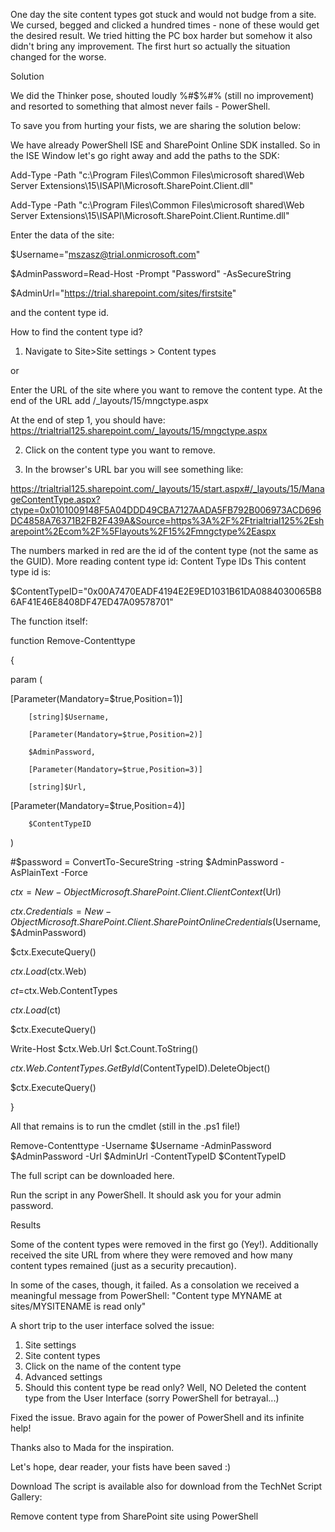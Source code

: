 One day the site content types got stuck and would not budge from a site. We cursed, begged and clicked a hundred times - none of these would get the desired result. We tried hitting the PC box harder but somehow it also didn't bring any improvement. The first hurt so actually the situation changed for the worse.

Solution

We did the Thinker pose, shouted loudly %#$%#% (still no improvement) and resorted to something that almost never fails - PowerShell.

To save you from hurting your fists, we are sharing the solution below:

We have already PowerShell ISE and SharePoint Online SDK installed. So in the ISE Window let's go right away and add the paths to the SDK:

Add-Type -Path "c:\Program Files\Common Files\microsoft shared\Web Server Extensions\15\ISAPI\Microsoft.SharePoint.Client.dll"
 
Add-Type -Path "c:\Program Files\Common Files\microsoft shared\Web Server Extensions\15\ISAPI\Microsoft.SharePoint.Client.Runtime.dll"

Enter the data of the site:

$Username="mszasz@trial.onmicrosoft.com"
 
$AdminPassword=Read-Host -Prompt "Password" -AsSecureString
 
$AdminUrl="https://trial.sharepoint.com/sites/firstsite"

and the content type id.

How to find the content type id?
1. Navigate to Site>Site settings > Content types

or

Enter the URL of the site where you want to remove the content type. At the end of the URL add /_layouts/15/mngctype.aspx 

At the end of step 1, you should have: https://trialtrial125.sharepoint.com/_layouts/15/mngctype.aspx

2. Click on the content type you want to remove.


3. In the browser's URL bar you will see something like:

https://trialtrial125.sharepoint.com/_layouts/15/start.aspx#/_layouts/15/ManageContentType.aspx?ctype=0x0101009148F5A04DDD49CBA7127AADA5FB792B006973ACD696DC4858A76371B2FB2F439A&Source=https%3A%2F%2Ftrialtrial125%2Esharepoint%2Ecom%2F%5Flayouts%2F15%2Fmngctype%2Easpx

The numbers marked in red are the id of the content type (not the same as the GUID). More reading content type id: Content Type IDs
This content type id is:

$ContentTypeID="0x00A7470EADF4194E2E9ED1031B61DA0884030065B86AF41E46E8408DF47ED47A09578701"

The function itself:


function Remove-Contenttype
 
{
 
param (
 
  [Parameter(Mandatory=$true,Position=1)]
 
        [string]$Username,
 
        [Parameter(Mandatory=$true,Position=2)]
 
        $AdminPassword,
 
        [Parameter(Mandatory=$true,Position=3)]
 
        [string]$Url,
 
[Parameter(Mandatory=$true,Position=4)]
 
        $ContentTypeID
 
  
 
)
 
#$password = ConvertTo-SecureString -string $AdminPassword -AsPlainText -Force
 
  $ctx=New-Object Microsoft.SharePoint.Client.ClientContext($Url)
 
  $ctx.Credentials = New-Object Microsoft.SharePoint.Client.SharePointOnlineCredentials($Username, $AdminPassword)
 
  $ctx.ExecuteQuery()
 
  
 
 $ctx.Load($ctx.Web)
 
  $ct=$ctx.Web.ContentTypes
 
$ctx.Load($ct)
 
$ctx.ExecuteQuery()
 
Write-Host $ctx.Web.Url $ct.Count.ToString()
 
$ctx.Web.ContentTypes.GetById($ContentTypeID).DeleteObject()
 
$ctx.ExecuteQuery()

}

All that remains is to run the cmdlet (still in the .ps1 file!)

Remove-Contenttype -Username $Username -AdminPassword $AdminPassword -Url $AdminUrl -ContentTypeID $ContentTypeID

The full script can be downloaded here.

Run the script in any PowerShell. It should ask you for your admin password.

Results

 

Some of the content types were removed in the first go (Yey!). Additionally received the site URL from where they were removed and how many content types remained (just as a security precaution).

In some of the cases, though, it failed. As a consolation we received a meaningful message from PowerShell:
"Content type MYNAME at sites/MYSITENAME is read only"

A short trip to the user interface solved the issue:

1. Site settings
2. Site content types
3. Click on the name of the content type
4. Advanced settings
5. Should this content type be read only? Well, NO
Deleted the content type from the User Interface (sorry PowerShell for betrayal...)
 


Fixed the issue. Bravo again for the power of PowerShell and its infinite help!

Thanks also to Mada for the inspiration.

Let's hope, dear reader, your fists have been saved :)


Download
The script is available also for download from the TechNet Script Gallery:

Remove content type from SharePoint site using PowerShell
